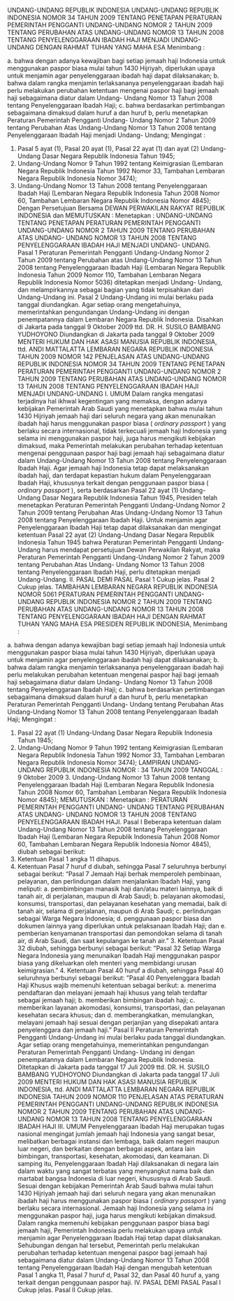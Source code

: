  UNDANG-UNDANG REPUBLIK INDONESIA UNDANG-UNDANG REPUBLIK INDONESIA NOMOR 34 TAHUN 2009 TENTANG PENETAPAN PERATURAN PEMERINTAH PENGGANTI UNDANG-UNDANG NOMOR 2 TAHUN 2009 TENTANG PERUBAHAN ATAS UNDANG-UNDANG NOMOR 13 TAHUN 2008 TENTANG PENYELENGGARAAN IBADAH HAJI MENJADI UNDANG-UNDANG
DENGAN RAHMAT TUHAN YANG MAHA ESA
Menimbang :

a. bahwa dengan adanya kewajiban bagi setiap jemaah haji Indonesia untuk menggunakan paspor biasa mulai tahun 1430 Hijriyah, diperlukan upaya untuk menjamin agar penyelenggaraan ibadah haji dapat dilaksanakan;
b. bahwa dalam rangka menjamin terlaksananya penyelenggaraan ibadah haji perlu melakukan perubahan ketentuan mengenai paspor haji bagi jemaah haji sebagaimana diatur dalam Undang- Undang Nomor 13 Tahun 2008 tentang Penyelenggaraan Ibadah Haji;
c. bahwa berdasarkan pertimbangan sebagaimana dimaksud dalam huruf a dan huruf b, perlu menetapkan Peraturan Pemerintah Pengganti Undang- Undang Nomor 2 Tahun 2009 tentang Perubahan Atas Undang-Undang Nomor 13 Tahun 2008 tentang Penyelenggaraan Ibadah Haji menjadi Undang- Undang;
Mengingat :

1. Pasal 5 ayat (1), Pasal 20 ayat (1), Pasal 22 ayat (1) dan ayat (2) Undang-Undang Dasar Negara Republik Indonesia Tahun 1945;
2. Undang-Undang Nomor 9 Tahun 1992 tentang Keimigrasian (Lembaran Negara Republik Indonesia Tahun 1992 Nomor 33, Tambahan Lembaran Negara Republik Indonesia Nomor 3474);
3. Undang-Undang Nomor 13 Tahun 2008 tentang Penyelenggaraan Ibadah Haji (Lembaran Negara Republik Indonesia Tahun 2008 Nomor 60, Tambahan Lembaran Negara Republik Indonesia Nomor 4845); Dengan Persetujuan Bersama DEWAN PERWAKILAN RAKYAT REPUBLIK INDONESIA dan
MEMUTUSKAN :
 Menetapkan : UNDANG-UNDANG TENTANG PENETAPAN PERATURAN PEMERINTAH PENGGANTI UNDANG-UNDANG NOMOR 2 TAHUN 2009 TENTANG PERUBAHAN ATAS UNDANG- UNDANG NOMOR 13 TAHUN 2008 TENTANG PENYELENGGARAAN IBADAH HAJI MENJADI UNDANG- UNDANG.
Pasal 1
Peraturan Pemerintah Pengganti Undang-Undang Nomor 2 Tahun 2009 tentang Perubahan atas Undang-Undang Nomor 13 Tahun 2008 tentang Penyelenggaraan Ibadah Haji (Lembaran Negara Republik Indonesia Tahun 2009 Nomor 110, Tambahan Lembaran Negara Republik Indonesia Nomor 5036) ditetapkan menjadi Undang- Undang, dan melampirkannya sebagai bagian yang tidak terpisahkan dari Undang-Undang ini.
Pasal 2
Undang-Undang ini mulai berlaku pada tanggal diundangkan.
Agar setiap orang mengetahuinya, memerintahkan pengundangan Undang-Undang ini dengan penempatannya dalam Lembaran Negara Republik Indonesia. Disahkan di Jakarta pada tanggal 9 Oktober 2009 ttd. DR. H. SUSILO BAMBANG YUDHOYONO Diundangkan di Jakarta pada tanggal 9 Oktober 2009 MENTERI HUKUM DAN HAK ASASI MANUSIA REPUBLIK INDONESIA, ttd. ANDI MATTALATTA LEMBARAN NEGARA REPUBLIK INDONESIA TAHUN 2009 NOMOR 142 PENJELASAN ATAS UNDANG-UNDANG REPUBLIK INDONESIA NOMOR 34 TAHUN 2009 TENTANG PENETAPAN PERATURAN PEMERINTAH PENGGANTI UNDANG-UNDANG NOMOR 2 TAHUN 2009 TENTANG PERUBAHAN ATAS UNDANG-UNDANG NOMOR 13 TAHUN 2008 TENTANG PENYELENGGARAAN IBADAH HAJI MENJADI UNDANG-UNDANG I. UMUM Dalam rangka mengatasi terjadinya hal ikhwal kegentingan yang memaksa, dengan adanya kebijakan Pemerintah Arab Saudi yang menetapkan bahwa mulai tahun 1430 Hijriyah jemaah haji dari seluruh negara yang akan menunaikan ibadah haji harus menggunakan paspor biasa ( _ordinary passport_ ) yang berlaku secara internasional, tidak terkecuali jemaah haji Indonesia yang selama ini menggunakan paspor haji, juga harus mengikuti kebijakan dimaksud, maka Pemerintah melakukan perubahan terhadap ketentuan mengenai penggunaan paspor haji bagi jemaah haji sebagaimana diatur dalam Undang-Undang Nomor 13 Tahun 2008 tentang Penyelenggaraan Ibadah Haji. Agar jemaah haji Indonesia tetap dapat melaksanakan ibadah haji, dan terdapat kepastian hukum dalam Penyelenggaraan Ibadah Haji, khususnya terkait dengan penggunaan paspor biasa ( _ordinary passport_ ), serta berdasarkan Pasal 22 ayat (1) Undang-Undang Dasar Negara Republik Indonesia Tahun 1945, Presiden telah menetapkan Peraturan Pemerintah Pengganti Undang-Undang Nomor 2 Tahun 2009 tentang Perubahan Atas Undang-Undang Nomor 13 Tahun 2008 tentang Penyelenggaraan Ibadah Haji. Untuk menjamin agar Penyelenggaraan Ibadah Haji tetap dapat dilaksanakan dan mengingat ketentuan Pasal 22 ayat (2) Undang-Undang Dasar Negara Republik Indonesia Tahun 1945 bahwa Peraturan Pemerintah Pengganti Undang-Undang harus mendapat persetujuan Dewan Perwakilan Rakyat, maka Peraturan Pemerintah Pengganti Undang-Undang Nomor 2 Tahun 2009 tentang Perubahan Atas Undang- Undang Nomor 13 Tahun 2008 tentang Penyelenggaraan Ibadah Haji, perlu ditetapkan menjadi Undang-Undang. II. PASAL DEMI PASAL
Pasal 1
Cukup jelas.
Pasal 2
Cukup jelas. TAMBAHAN LEMBARAN NEGARA REPUBLIK INDONESIA NOMOR 5061 PERATURAN PEMERINTAH PENGGANTI UNDANG-UNDANG REPUBLIK INDONESIA NOMOR 2 TAHUN 2009 TENTANG PERUBAHAN ATAS UNDANG-UNDANG NOMOR 13 TAHUN 2008 TENTANG PENYELENGGARAAN IBADAH HAJI
DENGAN RAHMAT TUHAN YANG MAHA ESA PRESIDEN REPUBLIK INDONESIA,
Menimbang :

a. bahwa dengan adanya kewajiban bagi setiap jemaah haji Indonesia untuk menggunakan paspor biasa mulai tahun 1430 Hijriyah, diperlukan upaya untuk menjamin agar penyelenggaraan ibadah haji dapat dilaksanakan;
b. bahwa dalam rangka menjamin terlaksananya penyelenggaraan ibadah haji perlu melakukan perubahan ketentuan mengenai paspor haji bagi jemaah haji sebagaimana diatur dalam Undang- Undang Nomor 13 Tahun 2008 tentang Penyelenggaraan Ibadah Haji;
c. bahwa berdasarkan pertimbangan sebagaimana dimaksud dalam huruf a dan huruf b, perlu menetapkan Peraturan Pemerintah Pengganti Undang- Undang tentang Perubahan Atas Undang-Undang Nomor 13 Tahun 2008 tentang Penyelenggaraan Ibadah Haji;
Mengingat :

1. Pasal 22 ayat (1) Undang-Undang Dasar Negara Republik Indonesia Tahun 1945;
2. Undang-Undang Nomor 9 Tahun 1992 tentang Keimigrasian (Lembaran Negara Republik Indonesia Tahun 1992 Nomor 33, Tambahan Lembaran Negara Republik Indonesia Nomor 3474); LAMPIRAN UNDANG-UNDANG REPUBLIK INDONESIA NOMOR : 34 TAHUN 2009 TANGGAL : 9 Oktober 2009 3. Undang-Undang Nomor 13 Tahun 2008 tentang Penyelenggaraan Ibadah Haji (Lembaran Negara Republik Indonesia Tahun 2008 Nomor 60, Tambahan Lembaran Negara Republik Indonesia Nomor 4845);
MEMUTUSKAN :
 Menetapkan : PERATURAN PEMERINTAH PENGGANTI UNDANG- UNDANG TENTANG PERUBAHAN ATAS UNDANG- UNDANG NOMOR 13 TAHUN 2008 TENTANG PENYELENGGARAAN IBADAH HAJI.
Pasal I
Beberapa ketentuan dalam Undang-Undang Nomor 13 Tahun 2008 tentang Penyelenggaraan Ibadah Haji (Lembaran Negara Republik Indonesia Tahun 2008 Nomor 60, Tambahan Lembaran Negara Republik Indonesia Nomor 4845), diubah sebagai berikut:
1. Ketentuan Pasal 1 angka 11 dihapus.
2. Ketentuan Pasal 7 huruf d diubah, sehingga Pasal 7 seluruhnya berbunyi sebagai berikut: “Pasal 7 Jemaah Haji berhak memperoleh pembinaan, pelayanan, dan perlindungan dalam menjalankan Ibadah Haji, yang meliputi:
a. pembimbingan manasik haji dan/atau materi lainnya, baik di tanah air, di perjalanan, maupun di Arab Saudi;
b. pelayanan akomodasi, konsumsi, transportasi, dan pelayanan kesehatan yang memadai, baik di tanah air, selama di perjalanan, maupun di Arab Saudi;
c. perlindungan sebagai Warga Negara Indonesia;
d. penggunaan paspor biasa dan dokumen lainnya yang diperlukan untuk pelaksanaan Ibadah Haji; dan
e. pemberian kenyamanan transportasi dan pemondokan selama di tanah air, di Arab Saudi, dan saat kepulangan ke tanah air.” 3. Ketentuan Pasal 32 diubah, sehingga berbunyi sebagai berikut: ”Pasal 32 Setiap Warga Negara Indonesia yang menunaikan Ibadah Haji menggunakan paspor biasa yang dikeluarkan oleh menteri yang membidangi urusan keimigrasian.” 4. Ketentuan Pasal 40 huruf a diubah, sehingga Pasal 40 seluruhnya berbunyi sebagai berikut: ”Pasal 40 Penyelenggara Ibadah Haji Khusus wajib memenuhi ketentuan sebagai berikut:
a. menerima pendaftaran dan melayani jemaah haji khusus yang telah terdaftar sebagai jemaah haji;
b. memberikan bimbingan ibadah haji;
c. memberikan layanan akomodasi, konsumsi, transportasi, dan pelayanan kesehatan secara khusus; dan
d. memberangkatkan, memulangkan, melayani jemaah haji sesuai dengan perjanjian yang disepakati antara penyelenggara dan jemaah haji.”
Pasal II
Peraturan Pemerintah Pengganti Undang-Undang ini mulai berlaku pada tanggal diundangkan.
Agar setiap orang mengetahuinya, memerintahkan pengundangan Peraturan Pemerintah Pengganti Undang- Undang ini dengan penempatannya dalam Lembaran Negara Republik Indonesia. Ditetapkan di Jakarta pada tanggal 17 Juli 2009 ttd. DR. H. SUSILO BAMBANG YUDHOYONO Diundangkan di Jakarta pada tanggal 17 Juli 2009 MENTERI HUKUM DAN HAK ASASI MANUSIA REPUBLIK INDONESIA, ttd. ANDI MATTALATTA LEMBARAN NEGARA REPUBLIK INDONESIA TAHUN 2009 NOMOR 110 PENJELASAN ATAS PERATURAN PEMERINTAH PENGGANTI UNDANG-UNDANG REPUBLIK INDONESIA NOMOR 2 TAHUN 2009 TENTANG PERUBAHAN ATAS UNDANG-UNDANG NOMOR 13 TAHUN 2008 TENTANG PENYELENGGARAAN IBADAH HAJI III. UMUM Penyelenggaraan Ibadah Haji merupakan tugas nasional mengingat jumlah jemaah haji Indonesia yang sangat besar, melibatkan berbagai instansi dan lembaga, baik dalam negeri maupun luar negeri, dan berkaitan dengan berbagai aspek, antara lain bimbingan, transportasi, kesehatan, akomodasi, dan keamanan. Di samping itu, Penyelenggaraan Ibadah Haji dilaksanakan di negara lain dalam waktu yang sangat terbatas yang menyangkut nama baik dan martabat bangsa Indonesia di luar negeri, khususnya di Arab Saudi. Sesuai dengan kebijakan Pemerintah Arab Saudi bahwa mulai tahun 1430 Hijriyah jemaah haji dari seluruh negara yang akan menunaikan ibadah haji harus menggunakan paspor biasa ( _ordinary passport_ ) yang berlaku secara internasional. Jemaah haji Indonesia yang selama ini menggunakan paspor haji, juga harus mengikuti kebijakan dimaksud. Dalam rangka memenuhi kebijakan penggunaan paspor biasa bagi jemaah haji, Pemerintah Indonesia perlu melakukan upaya untuk menjamin agar Penyelenggaraan Ibadah Haji tetap dapat dilaksanakan. Sehubungan dengan hal tersebut, Pemerintah perlu melakukan perubahan terhadap ketentuan mengenai paspor bagi jemaah haji sebagaimana diatur dalam Undang-Undang Nomor 13 Tahun 2008 tentang Penyelenggaraan Ibadah Haji dengan mengubah ketentuan Pasal 1 angka 11, Pasal 7 huruf d, Pasal 32, dan Pasal 40 huruf a, yang terkait dengan penggunaan paspor haji. IV. PASAL DEMI PASAL
Pasal I
Cukup jelas.
Pasal II
Cukup jelas.